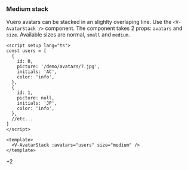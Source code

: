 ### Medium stack

Vuero avatars can be stacked in an slighlty overlaping line.
Use the `<V-AvatarStack />` component. The component takes 2 props:
`avatars` and `size`. Available sizes are normal, `small` and `medium`.

<!--code-->

```vue
<script setup lang="ts">
const users = [
  {
    id: 0,
    picture: '/demo/avatars/7.jpg',
    initials: 'AC',
    color: 'info',
  },
  {
    id: 1,
    picture: null,
    initials: 'JP',
    color: 'info',
  },
  //etc...
]
</script>

<template>
  <V-AvatarStack :avatars="users" size="medium" />
</template>
```

<!--/code-->

<!--example-->
<div class="avatar-stack">
    <V-Avatar picture="/demo/avatars/7.jpg" size="medium" />
    <V-Avatar initials="JO" color="info" size="medium" />
    <V-Avatar picture="/demo/avatars/8.jpg" size="medium" />
    <V-Avatar picture="/demo/avatars/5.jpg" size="medium" />
    <V-Avatar initials="CP" color="success" size="medium" />
    <V-Avatar picture="/demo/avatars/5.jpg" size="medium" />
    <div class="v-avatar is-medium">
        <span class="avatar is-more">
            <span class="inner">
                <span>+2</span>
            </span>
        </span>
    </div>
</div>

<!--/example-->

